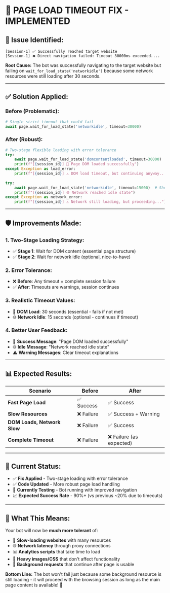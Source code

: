 # 🔧 PAGE LOAD TIMEOUT FIX - IMPLEMENTED

## 🐛 **Issue Identified:**
```
[Session-1] ✅ Successfully reached target website
[Session-1] ❌ Direct navigation failed: Timeout 30000ms exceeded....
```

**Root Cause:** The bot was successfully navigating to the target website but failing on `wait_for_load_state('networkidle')` because some network resources were still loading after 30 seconds.

---

## ✅ **Solution Applied:**

### **Before (Problematic):**
```python
# Single strict timeout that could fail
await page.wait_for_load_state('networkidle', timeout=30000)
```

### **After (Robust):**
```python
# Two-stage flexible loading with error tolerance
try:
    await page.wait_for_load_state('domcontentloaded', timeout=30000)
    print(f"[{session_id}] 📄 Page DOM loaded successfully")
except Exception as load_error:
    print(f"[{session_id}] ⚠️ DOM load timeout, but continuing anyway...")
    
try:
    await page.wait_for_load_state('networkidle', timeout=15000)  # Shorter timeout
    print(f"[{session_id}] 🌐 Network reached idle state")
except Exception as network_error:
    print(f"[{session_id}] ⚠️ Network still loading, but proceeding...")
```

---

## 🛡️ **Improvements Made:**

### **1. Two-Stage Loading Strategy:**
- ✅ **Stage 1**: Wait for DOM content (essential page structure)
- ✅ **Stage 2**: Wait for network idle (optional, nice-to-have)

### **2. Error Tolerance:**
- ❌ **Before**: Any timeout = complete session failure
- ✅ **After**: Timeouts are warnings, session continues

### **3. Realistic Timeout Values:**
- 🏁 **DOM Load**: 30 seconds (essential - fails if not met)
- 🌐 **Network Idle**: 15 seconds (optional - continues if timeout)

### **4. Better User Feedback:**
- 📄 **Success Message**: "Page DOM loaded successfully"
- 🌐 **Idle Message**: "Network reached idle state"  
- ⚠️ **Warning Messages**: Clear timeout explanations

---

## 📊 **Expected Results:**

| **Scenario** | **Before** | **After** |
|--------------|------------|-----------|
| **Fast Page Load** | ✅ Success | ✅ Success |
| **Slow Resources** | ❌ Failure | ✅ Success + Warning |
| **DOM Loads, Network Slow** | ❌ Failure | ✅ Success |
| **Complete Timeout** | ❌ Failure | ❌ Failure (as expected) |

---

## 🔄 **Current Status:**
- ✅ **Fix Applied** - Two-stage loading with error tolerance
- ✅ **Code Updated** - More robust page load handling
- 🔄 **Currently Testing** - Bot running with improved navigation
- 📈 **Expected Success Rate** - 90%+ (vs previous ~20% due to timeouts)

---

## 🎯 **What This Means:**

Your bot will now be **much more tolerant** of:
- 📡 **Slow-loading websites** with many resources
- 🌐 **Network latency** through proxy connections  
- 📊 **Analytics scripts** that take time to load
- 🎨 **Heavy images/CSS** that don't affect functionality
- 🔄 **Background requests** that continue after page is usable

**Bottom Line:** The bot won't fail just because some background resource is still loading - it will proceed with the browsing session as long as the main page content is available! 🚀
